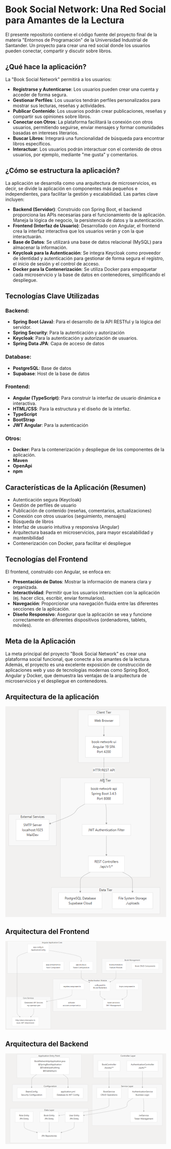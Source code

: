 # Book Social Network: Una Red Social para Amantes de la Lectura

El presente repositorio contiene el código fuente del proyecto final de la materia "Entornos de Programación" de la Universidad Industrial de Santander. Un proyecto para crear una red social donde los usuarios pueden conectar, compartir y discutir sobre libros.

## ¿Qué hace la aplicación?

La "Book Social Network" permitirá a los usuarios:

- **Registrarse y Autenticarse**: Los usuarios pueden crear una cuenta y acceder de forma segura.
- **Gestionar Perfiles**: Los usuarios tendrán perfiles personalizados para mostrar sus lecturas, reseñas y actividades.
- **Publicar Contenido**: Los usuarios podrán crear publicaciones, reseñas y compartir sus opiniones sobre libros.
- **Conectar con Otros**: La plataforma facilitará la conexión con otros usuarios, permitiendo seguirse, enviar mensajes y formar comunidades basadas en intereses literarios.
- **Buscar Libros**: Integrará una funcionalidad de búsqueda para encontrar libros específicos.
- **Interactuar**: Los usuarios podrán interactuar con el contenido de otros usuarios, por ejemplo, mediante "me gusta" y comentarios.

## ¿Cómo se estructura la aplicación?

La aplicación se desarrolla como una arquitectura de microservicios, es decir, se divide la aplicación en componentes más pequeños e independientes, para facilitar la gestión y escalabilidad. Las partes clave incluyen:

- **Backend (Servidor)**: Construido con Spring Boot, el backend proporciona las APIs necesarias para el funcionamiento de la aplicación. Maneja la lógica de negocio, la persistencia de datos y la autenticación.
- **Frontend (Interfaz de Usuario)**: Desarrollado con Angular, el frontend crea la interfaz interactiva que los usuarios verán y con la que interactuarán.
- **Base de Datos**: Se utilizará una base de datos relacional (MySQL) para almacenar la información.
- **Keycloak para la Autenticación**: Se integra Keycloak como proveedor de identidad y autenticación para gestionar de forma segura el registro, el inicio de sesión y el control de acceso.
- **Docker para la Contenerización**: Se utiliza Docker para empaquetar cada microservicio y la base de datos en contenedores, simplificando el despliegue.

## Tecnologías Clave Utilizadas

### Backend:
- **Spring Boot (Java)**: Para el desarrollo de la API RESTful y la lógica del servidor.
- **Spring Security**: Para la autenticación y autorización
- **Keycloak**: Para la autenticación y autorización de usuarios.
- **Spring Data JPA**: Capa de acceso de datos

### Database:
- **PostgreSQL**: Base de datos
- **Supabase**: Host de la base de datos

### Frontend:
- **Angular (TypeScript)**: Para construir la interfaz de usuario dinámica e interactiva.
- **HTML/CSS**: Para la estructura y el diseño de la interfaz.
- **TypeScript**
- **BootStrap**
- **JWT Angular**: Para la autenticación

### Otros:
- **Docker**: Para la contenerización y despliegue de los componentes de la aplicación.
- **Maven**
- **OpenApi**
- **npm**

## Características de la Aplicación (Resumen)

- Autenticación segura (Keycloak)
- Gestión de perfiles de usuario
- Publicación de contenido (reseñas, comentarios, actualizaciones)
- Conexión con otros usuarios (seguimiento, mensajes)
- Búsqueda de libros
- Interfaz de usuario intuitiva y responsiva (Angular)
- Arquitectura basada en microservicios, para mayor escalabilidad y mantenibilidad
- Contenerización con Docker, para facilitar el despliegue

## Tecnologías del Frontend

El frontend, construido con Angular, se enfoca en:

- **Presentación de Datos**: Mostrar la información de manera clara y organizada.
- **Interactividad**: Permitir que los usuarios interactúen con la aplicación (ej. hacer clics, escribir, enviar formularios).
- **Navegación**: Proporcionar una navegación fluida entre las diferentes secciones de la aplicación.
- **Diseño Responsivo**: Asegurar que la aplicación se vea y funcione correctamente en diferentes dispositivos (ordenadores, tablets, móviles).

## Meta de la Aplicación

La meta principal del proyecto "Book Social Network" es crear una plataforma social funcional, que conecte a los amantes de la lectura. Además, el proyecto es una excelente exposición de construcción de aplicaciones web y uso de tecnologías modernas como Spring Boot, Angular y Docker, que demuestra las ventajas de la arquitectura de microservicios y el despliegue en contenedores.

## Arquitectura de la aplicación

![Diagrama](uploads/users/arquitectura.png)


## Arquitectura del Frontend

![Frontend](uploads/users/angular.png)

## Arquitectura del Backend

![Backend](uploads/users/backend.png)
